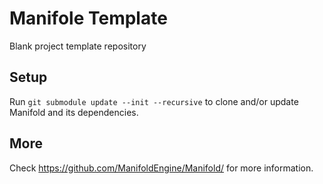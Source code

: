 # Manifole Template
Blank project template repository

## Setup
Run `git submodule update --init --recursive` to clone and/or update Manifold and its dependencies.

## More
Check https://github.com/ManifoldEngine/Manifold/ for more information.
